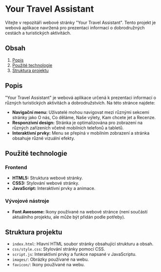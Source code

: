 # Your Travel Assistant

Vítejte v repozitáři webové stránky "Your Travel Assistant". Tento projekt je webová aplikace navržená pro prezentaci informací o dobrodružných cestách a turistických aktivitách.

## Obsah

1. [Popis](#popis)
2. [Použité technologie](#použité-technologie)
3. [Struktura projektu](#struktura-projektu)

## Popis

"Your Travel Assistant" je webová aplikace určená k prezentaci informací o různých turistických aktivitách a dobrodružstvích. Na této stránce najdete:

- **Navigační menu:** Uživatelé mohou navigovat mezi různými sekcemi stránky jako O nás, Co děláme, Naše výlety, Kam chcete jet a Recenze.
- **Responzivní design:** Stránka je optimalizována pro zobrazení na různých zařízeních včetně mobilních telefonů a tabletů.
- **Interaktivní prvky:** Menu se přepíná v mobilním zobrazení a stránka obsahuje různé vizuální efekty.

## Použité technologie

### Frontend

- **HTML5:** Struktura webové stránky.
- **CSS3:** Stylování webové stránky.
- **JavaScript:** Interaktivní prvky a animace.

### Vývojové nástroje

- **Font Awesome:** Ikony používané na webové stránce (není součástí aktuálního projektu, ale může být přidán podle potřeby).

## Struktura projektu

- `index.html`: Hlavní HTML soubor stránky obsahující strukturu a obsah.
- `css/style.css`: Stylování stránky pomocí CSS.
- `script.js`: Interaktivní prvky a funkce napsané v JavaScriptu.
- `images/`: Obrázky používané na webu.
- `favicon/`: Ikony používané na webu.
